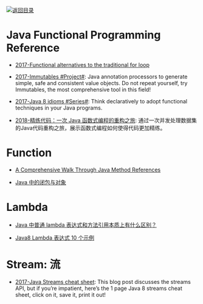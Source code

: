 [![返回目录](https://parg.co/UGo)](https://github.com/wxyyxc1992/Awesome-Links) 
 
# Java Functional Programming Reference

* [2017-Functional alternatives to the traditional for loop](https://parg.co/baJ)

- [2017-Immutables #Project#](http://immutables.github.io/): Java annotation processors to generate simple, safe and consistent value objects. Do not repeat yourself, try Immutables, the most comprehensive tool in this field!

- [2017-Java 8 idioms #Series#](https://www.ibm.com/developerworks/java/library/j-java8idioms1/index.html): Think declaratively to adopt functional techniques in your Java programs.

- [2018-精练代码：一次 Java 函数式编程的重构之旅](http://www.importnew.com/28139.html): 通过一次并发处理数据集的Java代码重构之旅，展示函数式编程如何使得代码更加精练。

# Function

* [A Comprehensive Walk Through Java Method References](https://dzone.com/articles/a-comprehensive-walk-over-java-method-references)

* [Java 中的闭包与对象](https://www.zhihu.com/question/21395848)

# Lambda

* [Java 中普通 lambda 表达式和方法引用本质上有什么区别？ ](https://www.zhihu.com/question/51491241/answer/126232275)

* [Java8 Lambda 表达式 10 个示例](http://www.importnew.com/16436.html)

# Stream: 流

* [2017-Java Streams cheat sheet](https://zeroturnaround.com/rebellabs/java-8-streams-cheat-sheet/): This blog post discusses the streams API, but if you’re impatient, here’s the 1 page Java 8 streams cheat sheet, click on it, save it, print it out!
